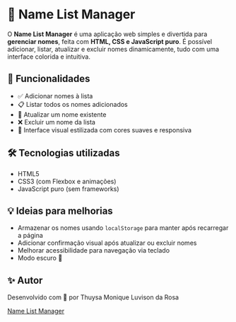 # 📝 Name List Manager

O **Name List Manager** é uma aplicação web simples e divertida para **gerenciar nomes**, feita com **HTML, CSS e JavaScript puro**. É possível adicionar, listar, atualizar e excluir nomes dinamicamente, tudo com uma interface colorida e intuitiva.

## 🚀 Funcionalidades

- ✅ Adicionar nomes à lista
- 📋 Listar todos os nomes adicionados
- 🔄 Atualizar um nome existente
- ❌ Excluir um nome da lista
- 🎨 Interface visual estilizada com cores suaves e responsiva

## 🛠️ Tecnologias utilizadas

- HTML5
- CSS3 (com Flexbox e animações)
- JavaScript puro (sem frameworks)
  
## 💡 Ideias para melhorias

- Armazenar os nomes usando `localStorage` para manter após recarregar a página
- Adicionar confirmação visual após atualizar ou excluir nomes
- Melhorar acessibilidade para navegação via teclado
- Modo escuro 🌙

## ✨ Autor

Desenvolvido com 💖 por Thuysa Monique Luvison da Rosa

[Name List Manager](https://name-list-manager-five.vercel.app/)
